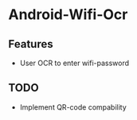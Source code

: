 # Android-Wifi-Ocr

## Features

* User OCR to enter wifi-password

## TODO

* Implement QR-code compability
